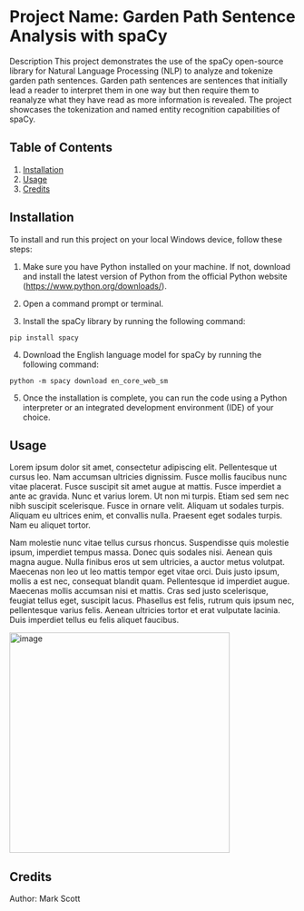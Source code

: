 # Project Name: Garden Path Sentence Analysis with spaCy

Description
This project demonstrates the use of the spaCy open-source library for Natural Language Processing (NLP) to analyze and tokenize garden path sentences. Garden path sentences are sentences that initially lead a reader to interpret them in one way but then require them to reanalyze what they have read as more information is revealed. The project showcases the tokenization and named entity recognition capabilities of spaCy.

## Table of Contents
1. [Installation](#installation)
2. [Usage](#usage)
3. [Credits](#credits)

## Installation
To install and run this project on your local Windows device, follow these steps:

1. Make sure you have Python installed on your machine. If not, download and install the latest version of Python from the official Python website (https://www.python.org/downloads/).

2. Open a command prompt or terminal.

3. Install the spaCy library by running the following command:
```shell
pip install spacy
```

4. Download the English language model for spaCy by running the following command:
```shell
python -m spacy download en_core_web_sm
```

5. Once the installation is complete, you can run the code using a Python interpreter or an integrated development environment (IDE) of your choice.

## Usage
Lorem ipsum dolor sit amet, consectetur adipiscing elit. Pellentesque ut cursus leo. Nam accumsan ultricies dignissim. Fusce mollis faucibus nunc vitae placerat. Fusce suscipit sit amet augue at mattis. Fusce imperdiet a ante ac gravida. Nunc et varius lorem. Ut non mi turpis. Etiam sed sem nec nibh suscipit scelerisque. Fusce in ornare velit. Aliquam ut sodales turpis. Aliquam eu ultrices enim, et convallis nulla. Praesent eget sodales turpis. Nam eu aliquet tortor.

Nam molestie nunc vitae tellus cursus rhoncus. Suspendisse quis molestie ipsum, imperdiet tempus massa. Donec quis sodales nisi. Aenean quis magna augue. Nulla finibus eros ut sem ultricies, a auctor metus volutpat. Maecenas non leo ut leo mattis tempor eget vitae orci. Duis justo ipsum, mollis a est nec, consequat blandit quam. Pellentesque id imperdiet augue. Maecenas mollis accumsan nisi et mattis. Cras sed justo scelerisque, feugiat tellus eget, suscipit lacus. Phasellus est felis, rutrum quis ipsum nec, pellentesque varius felis. Aenean ultricies tortor et erat vulputate lacinia. Duis imperdiet tellus eu felis aliquet faucibus.

<img width="388" alt="image" src="https://github.com/Mark5cott/finalCapstone/assets/127673887/9a6e6745-1528-4a8d-896d-85b1c9223f51">

## Credits
Author: Mark Scott



